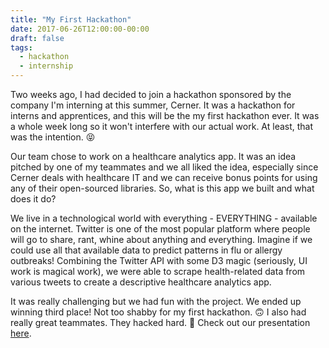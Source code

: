 ```yaml
---
title: "My First Hackathon"
date: 2017-06-26T12:00:00-00:00
draft: false
tags:
  - hackathon
  - internship
---
```


Two weeks ago, I had decided to join a hackathon sponsored by the company I'm interning at this summer, Cerner. It was a hackathon for interns and apprentices, and this will be the my first hackathon ever. It was a whole week long so it won't interfere with our actual work. At least, that was the intention. 😝

Our team chose to work on a healthcare analytics app. It was an idea pitched by one of my teammates and we all liked the idea, especially since Cerner deals with healthcare IT and we can receive bonus points for using any of their open-sourced libraries. So, what is this app we built and what does it do?

We live in a technological world with everything - EVERYTHING - available on the internet. Twitter is one of the most popular platform where people will go to share, rant, whine about anything and everything. Imagine if we could use all that available data to predict patterns in flu or allergy outbreaks! Combining the Twitter API with some D3 magic (seriously, UI work is magical work), we were able to scrape health-related data from various tweets to create a descriptive healthcare analytics app.

It was really challenging but we had fun with the project. We ended up winning third place! Not too shabby for my first hackathon. 🙃 I also had really great teammates. They hacked hard. 💪 Check out our presentation [here][1].

[1]: https://drive.google.com/open?id=1NmWMyG55oJGCRlwlbg1i5WojBNLoB-g4TYVmD17y2H4
